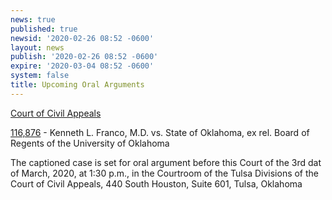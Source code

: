 ```yaml
---
news: true
published: true
newsid: '2020-02-26 08:52 -0600'
layout: news
publish: '2020-02-26 08:52 -0600'
expire: '2020-03-04 08:52 -0600'
system: false
title: Upcoming Oral Arguments
---
```

<u>Court of Civil Appeals</u>

[116,876](http://www.oscn.net/dockets/GetCaseInformation.aspx?db=appellate&number=116876) - Kenneth L. Franco, M.D. vs. State of Oklahoma, ex rel. Board of Regents of the University of Oklahoma

The captioned case is set for oral argument before this Court of the 3rd dat of March, 2020, at 1:30 p.m., in the Courtroom of the Tulsa Divisions of the Court of Civil Appeals, 440 South Houston, Suite 601, Tulsa, Oklahoma
